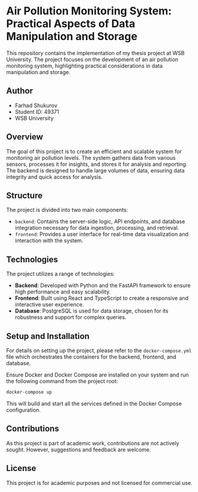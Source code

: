 # Air Pollution Monitoring System: Practical Aspects of Data Manipulation and Storage

This repository contains the implementation of my thesis project at WSB University. The project focuses on the development of an air pollution monitoring system, highlighting practical considerations in data manipulation and storage.

## Author

- Farhad Shukurov
- Student ID: 49371
- WSB University

## Overview

The goal of this project is to create an efficient and scalable system for monitoring air pollution levels. The system gathers data from various sensors, processes it for insights, and stores it for analysis and reporting. The backend is designed to handle large volumes of data, ensuring data integrity and quick access for analysis.

## Structure

The project is divided into two main components:

- `backend`: Contains the server-side logic, API endpoints, and database integration necessary for data ingestion, processing, and retrieval.
- `frontend`: Provides a user interface for real-time data visualization and interaction with the system.

## Technologies

The project utilizes a range of technologies:

- **Backend**: Developed with Python and the FastAPI framework to ensure high performance and easy scalability.
- **Frontend**: Built using React and TypeScript to create a responsive and interactive user experience.
- **Database**: PostgreSQL is used for data storage, chosen for its robustness and support for complex queries.

## Setup and Installation

For details on setting up the project, please refer to the `docker-compose.yml` file which orchestrates the containers for the backend, frontend, and database.

Ensure Docker and Docker Compose are installed on your system and run the following command from the project root:

```bash
docker-compose up
```

This will build and start all the services defined in the Docker Compose configuration.

## Contributions
As this project is part of academic work, contributions are not actively sought. However, suggestions and feedback are welcome.

## License
This project is for academic purposes and not licensed for commercial use.